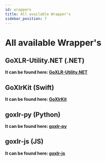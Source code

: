 ```yaml
---
id: wrappers
title: All available Wrapper's
sidebar_position: 7
---
```


# All available Wrapper's

## GoXLR-Utility.NET (.NET)
**It can be found here: [GoXLR-Utility.NET](https://github.com/JulanDeAlb/GoXLR-Utility.NET)**

## GoXlrKit (Swift)
**It can be found here: [GoXlrKit](https://github.com/AdelaideSky/GoXlrKit)**

## goxlr-py (Python)
**It can be found here: [goxlr-py](https://github.com/samcarsonx/goxlr-py)**

## goxlr-js (JS)
**It can be found here: [goxlr-js](https://github.com/teddybrine/goxlr-js)**